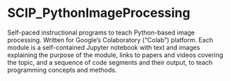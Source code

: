 # SCIP_PythonImageProcessing
Self-paced instructional programs to teach Python-based image processing. Written for Google’s Colaboratory (“Colab”) platform. Each module is a self-contained Jupyter notebook with text and images explaining the purpose of the module, links to papers and videos covering the topic, and a sequence of code segments and their output, to teach programming concepts and methods. 
